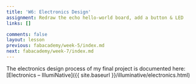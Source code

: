 ```yaml
---
title: 'W6: Electronics Design'
assignment: Redraw the echo hello-world board, add a button & LED
links: []

comments: false
layout: lesson
previous: fabacademy/week-5/index.md
next: fabacademy/week-7/index.md
---
```


The electronics design process of my final project is documented here: [Electronics – IllumiNative]({{ site.baseurl }}/illuminative/electronics.html)
